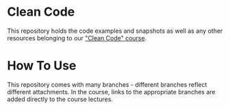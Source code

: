 # Clean Code

This repository holds the code examples and snapshots as well as any other resources belonging to our ["Clean Code" course](https://acad.link/clean-code).

# How To Use

This repository comes with many branches - different branches reflect different attachments. In the course, links to the appropriate branches are added directly to the course lectures.
